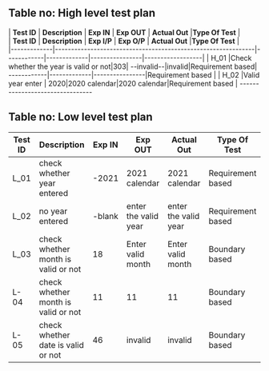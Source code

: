 

## Table no: High level test plan

| **Test ID** | **Description**                                              | **Exp IN** | **Exp OUT** | **Actual Out** |**Type Of Test**  |    
| **Test ID** | **Description**                                              | **Exp I/P** | **Exp O/P** | **Actual Out** |**Type Of Test**  |    
|-------------|--------------------------------------------------------------|------------|-------------|----------------|------------------|
|  H_01       |Check whether the year is valid or not|303|    --invalid--|invalid|Requirement based|  ------------|-------------|----------------|Requirement based |
|  H_02       |Valid year enter   |                  2020|2020 calendar|2020 calendar|Requirement based | --------------------------------

## Table no: Low level test plan
| **Test ID** | **Description**                                              | **Exp IN** | **Exp OUT** | **Actual Out** |**Type Of Test**  |    
|-------------|--------------------------------------------------------------|------------|-------------|----------------|------------------|
|  L_01       |check whether year entered|-2021|2021 calendar|          2021 calendar             |Requirement based |-------------------------------------------
|  L_02      |  no year entered|-blank| enter the valid year   |    enter the valid year  |Requirement based    |-------------------------------------------------
|  L_03      | check whether month is valid or not| 18|Enter valid month|Enter valid month|Boundary based|
| L-04       | check whether month is valid or not| 11|11|11|Boundary based|
|L-05        | check whether date is valid or not| 46|invalid|invalid|Boundary based|
